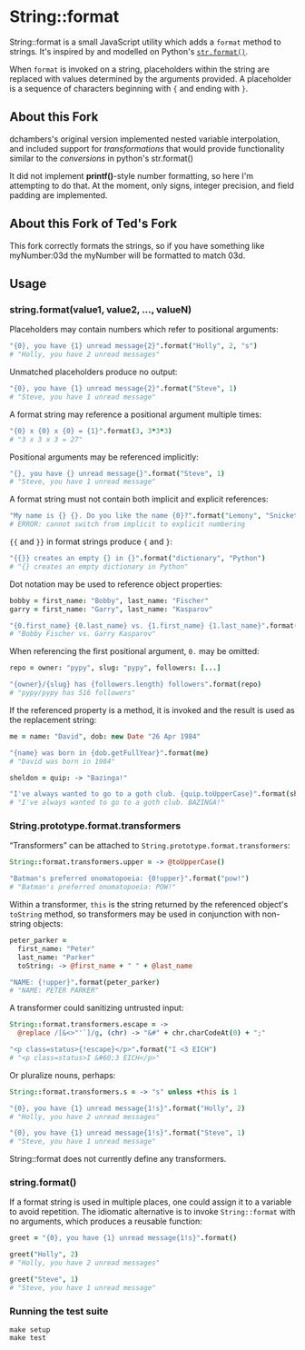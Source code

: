 # String::format

String::format is a small JavaScript utility which adds a `format` method
to strings. It's inspired by and modelled on Python's [`str.format()`][1].

When `format` is invoked on a string, placeholders within the string are
replaced with values determined by the arguments provided. A placeholder
is a sequence of characters beginning with `{` and ending with `}`.

## About this Fork
dchambers's original version implemented nested variable interpolation, and
included support for _transformations_ that would provide functionality
similar to the _conversions_ in python's str.format()

It did not implement **printf()**-style number formatting, so here I'm attempting to do that.
At the moment, only signs, integer precision, and field padding are implemented.

## About this Fork of Ted's Fork
This fork correctly formats the strings, so if you have something like myNumber:03d the myNumber will be formatted to match 03d.

## Usage

### string.format(value1, value2, ..., valueN)

Placeholders may contain numbers which refer to positional arguments:

```coffeescript
"{0}, you have {1} unread message{2}".format("Holly", 2, "s")
# "Holly, you have 2 unread messages"
```

Unmatched placeholders produce no output:

```coffeescript
"{0}, you have {1} unread message{2}".format("Steve", 1)
# "Steve, you have 1 unread message"
```

A format string may reference a positional argument multiple times:

```coffeescript
"{0} x {0} x {0} = {1}".format(3, 3*3*3)
# "3 x 3 x 3 = 27"
```

Positional arguments may be referenced implicitly:

```coffeescript
"{}, you have {} unread message{}".format("Steve", 1)
# "Steve, you have 1 unread message"
```

A format string must not contain both implicit and explicit references:

```coffeescript
"My name is {} {}. Do you like the name {0}?".format("Lemony", "Snicket")
# ERROR: cannot switch from implicit to explicit numbering
```

`{{` and `}}` in format strings produce `{` and `}`:

```coffeescript
"{{}} creates an empty {} in {}".format("dictionary", "Python")
# "{} creates an empty dictionary in Python"
```

Dot notation may be used to reference object properties:

```coffeescript
bobby = first_name: "Bobby", last_name: "Fischer"
garry = first_name: "Garry", last_name: "Kasparov"

"{0.first_name} {0.last_name} vs. {1.first_name} {1.last_name}".format(bobby, garry)
# "Bobby Fischer vs. Garry Kasparov"
```

When referencing the first positional argument, `0.` may be omitted:

```coffeescript
repo = owner: "pypy", slug: "pypy", followers: [...]

"{owner}/{slug} has {followers.length} followers".format(repo)
# "pypy/pypy has 516 followers"
```

If the referenced property is a method, it is invoked and the result is used
as the replacement string:

```coffeescript
me = name: "David", dob: new Date "26 Apr 1984"

"{name} was born in {dob.getFullYear}".format(me)
# "David was born in 1984"

sheldon = quip: -> "Bazinga!"

"I've always wanted to go to a goth club. {quip.toUpperCase}".format(sheldon)
# "I've always wanted to go to a goth club. BAZINGA!"
```

### String.prototype.format.transformers

“Transformers” can be attached to `String.prototype.format.transformers`:

```coffeescript
String::format.transformers.upper = -> @toUpperCase()

"Batman's preferred onomatopoeia: {0!upper}".format("pow!")
# "Batman's preferred onomatopoeia: POW!"
```

Within a transformer, `this` is the string returned by the referenced object's
`toString` method, so transformers may be used in conjunction with non-string
objects:

```coffeescript
peter_parker =
  first_name: "Peter"
  last_name: "Parker"
  toString: -> @first_name + " " + @last_name

"NAME: {!upper}".format(peter_parker)
# "NAME: PETER PARKER"
```

A transformer could sanitizing untrusted input:

```coffeescript
String::format.transformers.escape = ->
  @replace /[&<>"'`]/g, (chr) -> "&#" + chr.charCodeAt(0) + ";"

"<p class=status>{!escape}</p>".format("I <3 EICH")
# "<p class=status>I &#60;3 EICH</p>"
```

Or pluralize nouns, perhaps:

```coffeescript
String::format.transformers.s = -> "s" unless +this is 1

"{0}, you have {1} unread message{1!s}".format("Holly", 2)
# "Holly, you have 2 unread messages"

"{0}, you have {1} unread message{1!s}".format("Steve", 1)
# "Steve, you have 1 unread message"
```

String::format does not currently define any transformers.

### string.format()

If a format string is used in multiple places, one could assign it to
a variable to avoid repetition. The idiomatic alternative is to invoke
`String::format` with no arguments, which produces a reusable function:

```coffeescript
greet = "{0}, you have {1} unread message{1!s}".format()

greet("Holly", 2)
# "Holly, you have 2 unread messages"

greet("Steve", 1)
# "Steve, you have 1 unread message"
```

### Running the test suite

    make setup
    make test


[1]: http://docs.python.org/library/stdtypes.html#str.format
